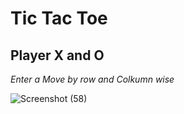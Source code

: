 # Tic Tac Toe

## Player X and O

_Enter a Move by row and Colkumn wise_

![Screenshot (58)](https://github.com/Rabiu7/Tic_Tac_Toe/assets/132151445/8e81e796-78c1-44d6-999b-67b2cbcc42e5)
